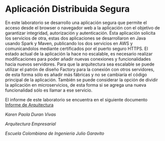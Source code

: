 # Aplicación Distribuida Segura

En este laboratorio se desarrollo una aplicación segura que permite el acceso desde el browser o navegador web a la aplicación con el objetivo de garantizar integridad, autorización y autenticación. Ésta aplicación solicita los servicios de otra, estas dos aplicaciones se desarrollaron en Java usando Spark y Maven, publicando los dos servicios en AWS y comunicandolos mediante certificados por el puerto seguro HTTPS.
El estado actual de la aplicación la hace no escalable, es necesario realizar modificaciones para poder añadir nuevas conexiones y funcionalidades hacia nuevos servidores. 
Para que la arquitectura sea escalable se puede utilizar el patrón de diseño Factory para la conexión con otros servidores, de esta forma sólo es añadir más fábricas y no se cambiaría el código principal de la aplicación. También se puede considerar la opción de dividir la aplicación en microservicios, de esta forma si se agrega una nueva funcionalidad sólo es llamar a ese servicio.

El informe de este laboratorio se encuentra en el siguiente documento [Informe de Arquitectura](Documento.pdf)

*Karen Paola Duran Vivas*

*Arquitectura Empresarial*

*Escuela Colombiana de Ingenieria Julio Garavito*